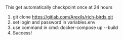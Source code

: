 This get automatically checkpoint once at 24 hours

1. git clone https://gitlab.com/Arexils/rich-birds.git
2. set login and password in variables.env
3. use command in cmd: docker-compose up --build
4. Success!
